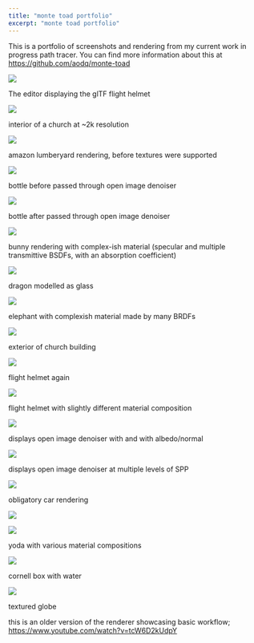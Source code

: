 ```yaml
---
title: "monte toad portfolio"
excerpt: "monte toad portfolio"
---
```


This is a portfolio of screenshots and rendering from my current work in progress path tracer. You can find more information about this at https://github.com/aodq/monte-toad

![](http://aodq.net/files/flight-helmet-textured-editor.png)

The editor displaying the glTF flight helmet

![](https://aodq.net/files/4k-interior.png)

interior of a church at ~2k resolution

![](aodq.github.io/files/amazon-lumberyard-1.png)

amazon lumberyard rendering, before textures were supported

![](aodq.net/files/bottle-noisy.png)

bottle before passed through open image denoiser

![](aodq.net/files/bottle-denoised.png)

bottle after passed through open image denoiser

![](aodq.net/files/bunny.png)

bunny rendering with complex-ish material (specular and multiple transmittive
  BSDFs, with an absorption coefficient)

![](aodq.net/files/dragon-glass.png)

dragon modelled as glass

![](aodq.net/files/elphant.png)

elephant with complexish material made by many BRDFs

![](aodq.net/files/exterior-less-noisy.png)

exterior of church building

![](aodq.net/files/flight-helmet-textured.png)

flight helmet again

![](aodq.net/files/flight-helmet.png)

flight helmet with slightly different material composition

![](aodq.net/files/man-denoise-albedo.png)

displays open image denoiser with and with albedo/normal

![](aodq.net/files/man-denoise-spp.png)

displays open image denoiser at multiple levels of SPP

![](aodq.net/files/muhcar.png)

obligatory car rendering

![](aodq.net/files/noda.png)

![](aodq.net/files/noda2.png)

yoda with various material compositions

![](aodq.net/files/water-thing.png)

cornell box with water

![](aodq.net/files/world-globse.png)

textured globe

this is an older version of the renderer showcasing basic workflow; https://www.youtube.com/watch?v=tcW6D2kUdpY

